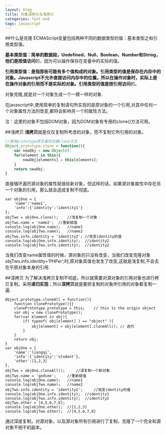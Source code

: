 ```yaml
---
layout: blog
title: 对象深拷贝与浅拷贝
categories: font-end
tags: javascript
---
```


##什么是克隆
ECMAScript变量包括两种不同的数据类型的值：基本类型之和引用类型值。

**基本类型值：**简单的数据段，Undefined、Null、Boolean、Number和String，他们是**按值访问**的，因为可以操作保存在变量中的实际的值。

**引用类型值：**是指那些可能有多个值构成的对象。引用类型的值是保存在内存中的对象。Javascript不允许直接访问内存中的位置。所以在操作对象时，实际上是在操作对象的引用而不是实际的对象。引用类型的值是**按引用访问**的。

对象克隆,就是对一个对象生成一个一模一样的对象.

在javascript中,使用简单的复制语句所实现的是原对象的一个引用,对其中任何一个对象属性方法的改变,都将会影响另一个的属性方法。

注：这里的对象不包括DOM对象，因为DOM对象有专用的clone()方法可用。

##浅拷贝
**浅拷贝**就是仅仅复制所考虑的对象，而不复制它所引用的对象。
```javascript
//使用prototype原生属性创建clone方法
Object.prototype.clone = function(){
	var newObj = new Object();
	for(element in this){
		newObj[elements] = this[elements];
	}
	return newObj;
}	
```
直接循环遍历源对象的属性赋值给新对象，但这样的话，如果源对象属性中存在另一个对象的引用，那么就会造成复制不彻底。
```
var objOne = {
	'name':'name1',
	'info':{'identity':'identity1'}
};
objTwo = objOne.clone();	//浅复制一个对象
objTwo.name = 'name2';	//重新赋值
console.log(objOne.name);	//name1
console.log(objTwo.name);	//name2
objTwo.info.identity = 'identity2';	//改变identity的值
console.log(objOne.info.identity);	//identity2
console.log(objTwo.info.identity);	//identity2
```
当我们改变name属性值的时候，源对象的只没有改变，当我们改变克隆对象objTwo.info.identity=’PHPer’;时,原对象其值也发生了改变,这就是浅复制,不会去在乎原对象本身的引用.

##深拷贝
为了解决浅拷贝复制不彻底，所以就需要对源对象的引用对象也进行拷贝复制，采用**递归实现**；所以**深拷贝**就是要把复制的对象所引用的对象都复制一遍.
```
Object.prototype.cloneAll = function(){
	function clonePrototype(){}
	clonePrototype.prototype = this;	// this is the origin object
	var obj = new clonePrototype();
	for(var element in obj){
		if( typeof( obj[element] ) == "object" ){
			obj[element] = obj[element].cloneAll();	// 迭代
		}
	}
	return obj;
}
var objOne = {
    'name':'liangqi',
    'info':{'identity':'student'},
    'other':[1,2,3]
},
objTwo = objOne.cloneAll(); 	//深复制一个新对象
objTwo.name = 'godsee'; 	//重新赋值
console.log(objOne.name); 	//name1
console.log(objTwo.name); 	//name2
objTwo.info.identity = 'identity2'; 	//改变identity的值
console.log(objOne.info.identity); 	//identity1
console.log(objTwo.info.identity); 	//identity2
objTwo.other = [4,5,6,7,8];
console.log(objOne.other); 	//[1,2,3]
console.log(objTwo.other);	//[4,5,6,7,8]
```
通过深度复制，对源对象，以及源对象所有引用进行了复制，克隆了一个完全和源对象不相干的副本。